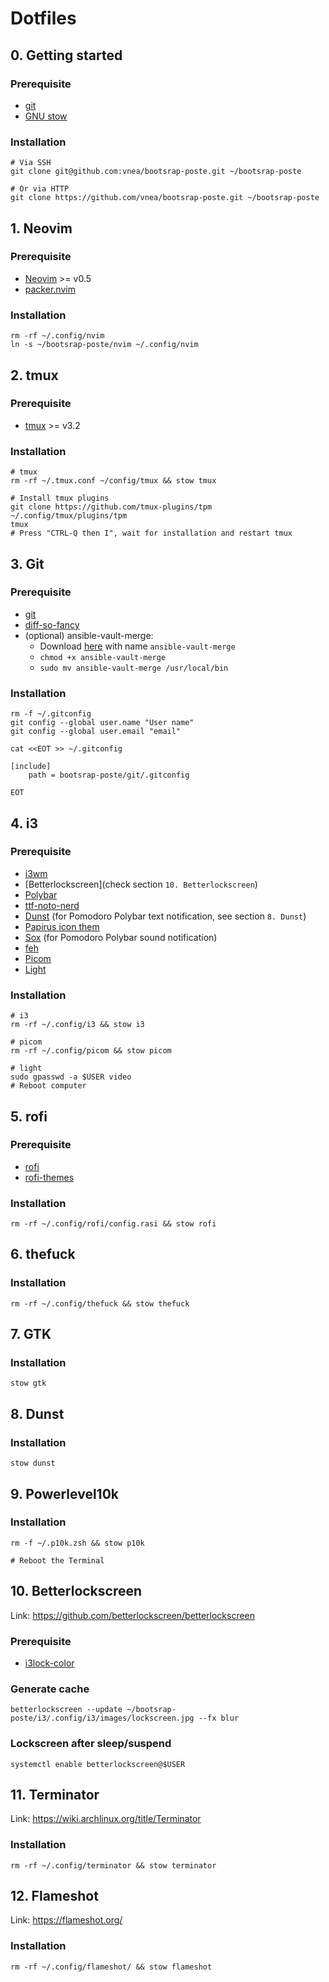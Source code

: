 # Dotfiles

## 0. Getting started

### Prerequisite

* [git](https://git-scm.com)
* [GNU stow](https://www.gnu.org/software/stow)

### Installation

```shell
# Via SSH
git clone git@github.com:vnea/bootsrap-poste.git ~/bootsrap-poste

# Or via HTTP
git clone https://github.com/vnea/bootsrap-poste.git ~/bootsrap-poste
```

## 1. Neovim

### Prerequisite

* [Neovim](https://neovim.io) >= v0.5
* [packer.nvim](https://github.com/wbthomason/packer.nvim)

### Installation

```shell
rm -rf ~/.config/nvim
ln -s ~/bootsrap-poste/nvim ~/.config/nvim
```

## 2. tmux

### Prerequisite

* [tmux](https://github.com/tmux/tmux) >= v3.2

### Installation

```shell
# tmux
rm -rf ~/.tmux.conf ~/config/tmux && stow tmux

# Install tmux plugins
git clone https://github.com/tmux-plugins/tpm ~/.config/tmux/plugins/tpm
tmux
# Press "CTRL-Q then I", wait for installation and restart tmux
```

## 3. Git

### Prerequisite

* [git](https://git-scm.com)
* [diff-so-fancy](https://github.com/so-fancy/diff-so-fancy)
* (optional) ansible-vault-merge:
    * Download [here](https://raw.githubusercontent.com/building5/ansible-vault-tools/master/ansible-vault-merge.sh)
      with name `ansible-vault-merge`
    * ```chmod +x ansible-vault-merge```
    * ```sudo mv ansible-vault-merge /usr/local/bin```

### Installation

```shell
rm -f ~/.gitconfig
git config --global user.name "User name"
git config --global user.email "email"

cat <<EOT >> ~/.gitconfig

[include]
    path = bootsrap-poste/git/.gitconfig

EOT
```

## 4. i3

### Prerequisite

* [i3wm](https://i3wm.org)
* [Betterlockscreen](check section `10. Betterlockscreen`)
* [Polybar](https://github.com/polybar/polybar)
* [ttf-noto-nerd](https://archlinux.org/packages/community/any/ttf-noto-nerd)
* [Dunst](https://github.com/dunst-project/dunst) (for Pomodoro Polybar text notification, see section `8. Dunst`)
* [Papirus icon them](https://github.com/PapirusDevelopmentTeam/papirus-icon-theme)
* [Sox](https://sox.sourceforge.net/) (for Pomodoro Polybar sound notification)
* [feh](https://feh.finalrewind.org)
* [Picom](https://github.com/yshui/picom)
* [Light](https://github.com/haikarainen/light)

### Installation

```shell
# i3
rm -rf ~/.config/i3 && stow i3

# picom
rm -rf ~/.config/picom && stow picom

# light
sudo gpasswd -a $USER video
# Reboot computer
```

## 5. rofi

### Prerequisite

* [rofi](https://github.com/davatorium/rofi)
* [rofi-themes](https://github.com/adi1090x/rofi)

### Installation

```shell
rm -rf ~/.config/rofi/config.rasi && stow rofi
```

## 6. thefuck

### Installation

```shell
rm -rf ~/.config/thefuck && stow thefuck
```

## 7. GTK

### Installation

```shell
stow gtk
```

## 8. Dunst

### Installation

```shell
stow dunst
```

## 9. Powerlevel10k

### Installation

```shell
rm -f ~/.p10k.zsh && stow p10k

# Reboot the Terminal
```

## 10. Betterlockscreen

Link: https://github.com/betterlockscreen/betterlockscreen

### Prerequisite

* [i3lock-color](https://github.com/Raymo111/i3lock-color)

### Generate cache

```shell
betterlockscreen --update ~/bootsrap-poste/i3/.config/i3/images/lockscreen.jpg --fx blur
```

### Lockscreen after sleep/suspend

```shell
systemctl enable betterlockscreen@$USER
```

## 11. Terminator

Link: https://wiki.archlinux.org/title/Terminator

### Installation

```shell
rm -rf ~/.config/terminator && stow terminator
```

## 12. Flameshot

Link: https://flameshot.org/

### Installation

```shell
rm -rf ~/.config/flameshot/ && stow flameshot
```
